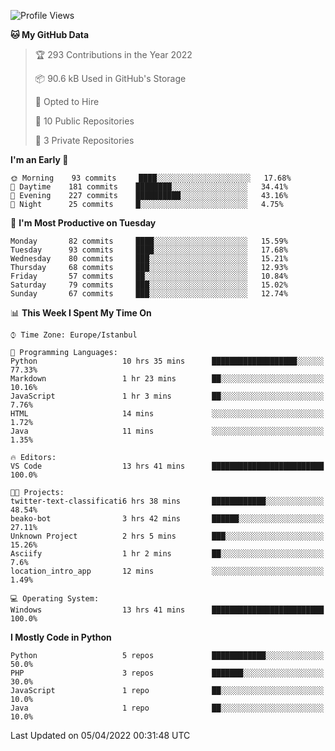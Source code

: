<!--START_SECTION:waka-->
![Profile Views](http://img.shields.io/badge/Profile%20Views-19-blue)

**🐱 My GitHub Data** 

> 🏆 293 Contributions in the Year 2022
 > 
> 📦 90.6 kB Used in GitHub's Storage 
 > 
> 💼 Opted to Hire
 > 
> 📜 10 Public Repositories 
 > 
> 🔑 3 Private Repositories  
 > 
**I'm an Early 🐤** 

```text
🌞 Morning    93 commits     ████░░░░░░░░░░░░░░░░░░░░░   17.68% 
🌆 Daytime    181 commits    ████████░░░░░░░░░░░░░░░░░   34.41% 
🌃 Evening    227 commits    ██████████░░░░░░░░░░░░░░░   43.16% 
🌙 Night      25 commits     █░░░░░░░░░░░░░░░░░░░░░░░░   4.75%

```
📅 **I'm Most Productive on Tuesday** 

```text
Monday       82 commits     ████░░░░░░░░░░░░░░░░░░░░░   15.59% 
Tuesday      93 commits     ████░░░░░░░░░░░░░░░░░░░░░   17.68% 
Wednesday    80 commits     ███░░░░░░░░░░░░░░░░░░░░░░   15.21% 
Thursday     68 commits     ███░░░░░░░░░░░░░░░░░░░░░░   12.93% 
Friday       57 commits     ██░░░░░░░░░░░░░░░░░░░░░░░   10.84% 
Saturday     79 commits     ███░░░░░░░░░░░░░░░░░░░░░░   15.02% 
Sunday       67 commits     ███░░░░░░░░░░░░░░░░░░░░░░   12.74%

```


📊 **This Week I Spent My Time On** 

```text
⌚︎ Time Zone: Europe/Istanbul

💬 Programming Languages: 
Python                   10 hrs 35 mins      ███████████████████░░░░░░   77.33% 
Markdown                 1 hr 23 mins        ██░░░░░░░░░░░░░░░░░░░░░░░   10.16% 
JavaScript               1 hr 3 mins         ██░░░░░░░░░░░░░░░░░░░░░░░   7.76% 
HTML                     14 mins             ░░░░░░░░░░░░░░░░░░░░░░░░░   1.72% 
Java                     11 mins             ░░░░░░░░░░░░░░░░░░░░░░░░░   1.35%

🔥 Editors: 
VS Code                  13 hrs 41 mins      █████████████████████████   100.0%

🐱‍💻 Projects: 
twitter-text-classificati6 hrs 38 mins       ████████████░░░░░░░░░░░░░   48.54% 
beako-bot                3 hrs 42 mins       ██████░░░░░░░░░░░░░░░░░░░   27.11% 
Unknown Project          2 hrs 5 mins        ███░░░░░░░░░░░░░░░░░░░░░░   15.26% 
Asciify                  1 hr 2 mins         ██░░░░░░░░░░░░░░░░░░░░░░░   7.6% 
location_intro_app       12 mins             ░░░░░░░░░░░░░░░░░░░░░░░░░   1.49%

💻 Operating System: 
Windows                  13 hrs 41 mins      █████████████████████████   100.0%

```

**I Mostly Code in Python** 

```text
Python                   5 repos             ████████████░░░░░░░░░░░░░   50.0% 
PHP                      3 repos             ███████░░░░░░░░░░░░░░░░░░   30.0% 
JavaScript               1 repo              ██░░░░░░░░░░░░░░░░░░░░░░░   10.0% 
Java                     1 repo              ██░░░░░░░░░░░░░░░░░░░░░░░   10.0%

```



 Last Updated on 05/04/2022 00:31:48 UTC
<!--END_SECTION:waka-->

<!--
**3nws/3nws** is a ✨ _special_ ✨ repository because its `README.md` (this file) appears on your GitHub profile.

Here are some ideas to get you started:

- 🔭 I’m currently working on ...
- 🌱 I’m currently learning ...
- 👯 I’m looking to collaborate on ...
- 🤔 I’m looking for help with ...
- 💬 Ask me about ...
- 📫 How to reach me: ...
- 😄 Pronouns: ...
- ⚡ Fun fact: ...
-->
